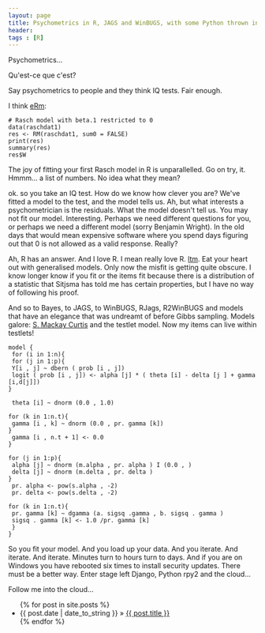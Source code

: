 ```yaml
---
layout: page
title: Psychometrics in R, JAGS and WinBUGS, with some Python thrown in... oh.. and it's in the cloud ...
header: 
tags : [R]
---
```


Psychometrics...

Qu'est-ce que c'est?

Say psychometrics to people and they think IQ tests. Fair enough.

I think <A href="http://cran.r-project.org/web/packages/eRm/eRm.pdf">eRm</A>:

    # Rasch model with beta.1 restricted to 0
    data(raschdat1)
    res <- RM(raschdat1, sum0 = FALSE)
    print(res)
    summary(res)
    res$W

The joy of fitting your first Rasch model in R is unparallelled. Go on try, it. Hmmm... a list of numbers. No idea what they mean?

ok. so you take an IQ test. How do we know how clever you are? We've fitted a model to the test, and the model tells us. Ah, but what interests
a psychometrician is the residuals. What the model doesn't tell us. You may not fit our model. Interesting. Perhaps we need different questions for you, or perhaps we need a different model (sorry Benjamin Wright). In the old days that would mean expensive software where you spend days figuring out that 0 is not allowed as a valid response. Really?

Ah, R has an answer. And I love R. I mean really love R. <A href="http://cran.r-project.org/web/packages/ltm/ltm.pdf">ltm</A>. Eat your heart out with generalised models. Only now the misfit is getting quite obscure. I know longer know if you fit or the items fit because there is a distribution of a statistic that Sitjsma has told me has certain properties, but I have no way of following his proof.

And so to Bayes, to JAGS, to WinBUGS, RJags, R2WinBUGS and models that have an elegance that was undreamt of before Gibbs sampling. Models galore: <A href="http://www.jstatsoft.org/v36/c01/paper">S. Mackay Curtis</A> and the testlet model. Now my items can live within testlets!

    model {
     for (i in 1:n){
     for (j in 1:p){
     Y[i , j] ~ dbern ( prob [i , j])
     logit ( prob [i , j]) <- alpha [j] * ( theta [i] - delta [j ] + gamma [i,d[j]])
    }

     theta [i] ~ dnorm (0.0 , 1.0)

    for (k in 1:n.t){
     gamma [i , k] ~ dnorm (0.0 , pr. gamma [k])
    }
     gamma [i , n.t + 1] <- 0.0
    }

    for (j in 1:p){
     alpha [j] ~ dnorm (m.alpha , pr. alpha ) I (0.0 , )
     delta [j] ~ dnorm (m.delta , pr. delta )
    }
     pr. alpha <- pow(s.alpha , -2)
     pr. delta <- pow(s.delta , -2)

    for (k in 1:n.t){
     pr. gamma [k] ~ dgamma (a. sigsq .gamma , b. sigsq . gamma )
     sigsq . gamma [k] <- 1.0 /pr. gamma [k]
     }
    }
  	
So you fit your model. And you load up your data. And you iterate. And iterate. And iterate. Minutes turn to hours turn to days. And if you are on Windows you have rebooted six times to install security updates. There must be a better way. Enter stage left Django, Python rpy2 and the cloud...

Follow me into the cloud...
	
	
<ul class="posts">
  {% for post in site.posts %}
    <li><span>{{ post.date | date_to_string }}</span> &raquo; <a href="{{ post.url }}">{{ post.title }}</a></li>
  {% endfor %}
</ul>


